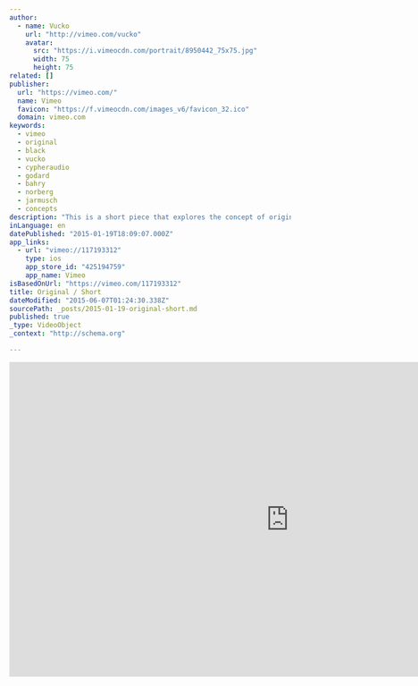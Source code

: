 ```yaml
---
author:
  - name: Vucko
    url: "http://vimeo.com/vucko"
    avatar:
      src: "https://i.vimeocdn.com/portrait/8950442_75x75.jpg"
      width: 75
      height: 75
related: []
publisher:
  url: "https://vimeo.com/"
  name: Vimeo
  favicon: "https://f.vimeocdn.com/images_v6/favicon_32.ico"
  domain: vimeo.com
keywords:
  - vimeo
  - original
  - black
  - vucko
  - cypheraudio
  - godard
  - bahry
  - norberg
  - jarmusch
  - concepts
description: "This is a short piece that explores the concept of originality. The topic is full of wonder, conflict, excitement, and subjectivity. For many, originality means drawing inspiration from a variety of sources to create a new idea. The script for \"Original\" is meant to be an adaptation of this belief; proving that unique ideas can be inspired by existing concepts, objects and experiences."
inLanguage: en
datePublished: "2015-01-19T18:09:07.000Z"
app_links:
  - url: "vimeo://117193312"
    type: ios
    app_store_id: "425194759"
    app_name: Vimeo
isBasedOnUrl: "https://vimeo.com/117193312"
title: Original / Short
dateModified: "2015-06-07T01:24:30.338Z"
sourcePath: _posts/2015-01-19-original-short.md
published: true
_type: VideoObject
_context: "http://schema.org"

---
```

<iframe src="https://cdn.embedly.com/widgets/media.html?src=https%3A%2F%2Fplayer.vimeo.com%2Fvideo%2F117193312&amp;url=https%3A%2F%2Fvimeo.com%2F117193312&amp;image=http%3A%2F%2Fi.vimeocdn.com%2Fvideo%2F504057934_1280.jpg&amp;key=b7d04c9b404c499eba89ee7072e1c4f7&amp;type=text%2Fhtml&amp;schema=vimeo" width="1000" height="563" scrolling="no" frameborder="0" allowfullscreen="allowfullscreen" style=""></iframe>